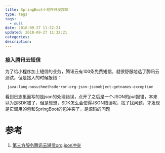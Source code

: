 ```yaml
---
title: SpringBoot小程序开发踩坑
type: tags
tags:
  - null
date: 2018-09-27 11:32:21
updated: 2018-09-27 11:32:21
categories:
description: 
---
```

### 接入腾讯云短信

为了给小程序加上短信的业务，腾讯云有100条免费短信，就很舒服地选了腾讯云测试，但是接入的时候报错：

     java-lang-nosuchmethoderror-org-json-jsonobject-getnames-exception

看到日志里面写的是json的处理错误，点开了之后是一个JSON的put报错，本来以为是SDK错了，但是想想，SDK怎么会使得JSON错误呢，找了找问题，才发现是它调用的包和SpringBoot的包冲突了，是源码的问题

# 参考 #
1. [第三方服务腾讯云短信org.json冲突](https://blog.csdn.net/loy_184548/article/details/82707577)
